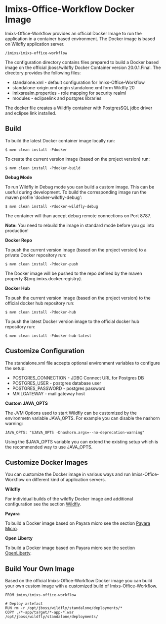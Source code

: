 # Imixs-Office-Workflow Docker Image

Imixs-Office-Workflow provides an official Docker Image to run the application in a container based environment. The Docker image is based on Wildfly application server. 

	/imixs/imixs-office-workflow

The configuration directory contains files prepared to build a Docker based image on the official jboss/wildfly Docker Container version 20.0.1.Final. The directory provides the following files:

 - standalone.xml - default configuration for Imixs-Office-Workflow
 - standalone-origin.xml origin standalone.xml form Wildfly 20
 - imixsrealm.properties - role mapping for security realml
 - modules  - eclipselink and postgres libraries
 
The docker file creates a Wildfly container with PostgresSQL jdbc driver and eclipse link installed.

## Build

To build the latest Docker container image locally run:

	$ mvn clean install -Pdocker
	
To create the current version image (based on the project version) run:

	$ mvn clean install -Pdocker-build

	
**Debug Mode**

To run Wildfly in Debug mode you can build a custom image. This can be useful during development. To build the corresponding image run the maven profile 'docker-wildfly-debug':

	$ mvn clean install -Pdocker-wildfly-debug

The container will than accept debug remote connections on Port 8787.

**Note:** You need to rebuild the image in standard mode before you go into production!

**Docker Repo**

To push the current version image (based on the project version)  to a private Docker repository run:

	$ mvn clean install -Pdocker-push

The Docker image will be pushed to the repo defined by the maven property ${org.imixs.docker.registry}. 

**Docker Hub**

To push the current version image (based on the project version)  to the official docker hub repository run:

	$ mvn clean install -Pdocker-hub

To push the latest Docker version image to the official docker hub repository run:

	$ mvn clean install -Pdocker-hub-latest


## Customize Configuration

The standalone.xml file accepts optional environment variables to configure the setup:

 - POSTGRES_CONNECTION - JDBC Connect URL for Postgres DB
 - POSTGRES_USER - postgres database user
 - POSTGRES_PASSWORD - postgres password 
 - MAILGATEWAY - mail gateway host
 
 
**Custom JAVA_OPTS**

The JVM Options used to start Wildfly can be customized by the environmetn variable JAVA_OPTS. For example you can disable the nashorn warning:

	JAVA_OPTS: "$JAVA_OPTS -Dnashorn.args=--no-deprecation-warning"
	
Using the $JAVA_OPTS variable you can extend the existing setup which is the recommended way to use JAVA_OPTS.

## Customize Docker Images
	
You can customize the Docker image in various ways and run Imixs-Office-Workflow on different kind of application servers. 

**Wildfly**

For individual builds of the wildfly Docker image and additional configuration see the section [Wildfly](./configuration/wildfly/README.md).

**Payara**

To build a Docker image based on Payara micro see the section [Payara Micro](./configuration/payara/README.md).
	
**Open Liberty**

To build a Docker image based on Payara micro see the section [OpenLiberty](./configuration/openlibertry/README.md).
 
## Build Your Own Image

Based on the official Imixs-Office-Workflow Docker image you can build your own custom image with a customized build of Imixs-Office-Workflow. 

	FROM imixs/imixs-office-workflow
	
	# Deploy artefact
	RUN rm -r /opt/jboss/wildfly/standalone/deployments/*
	COPY ./*-app/target/*-app-*.war /opt/jboss/wildfly/standalone/deployments/

	
	
